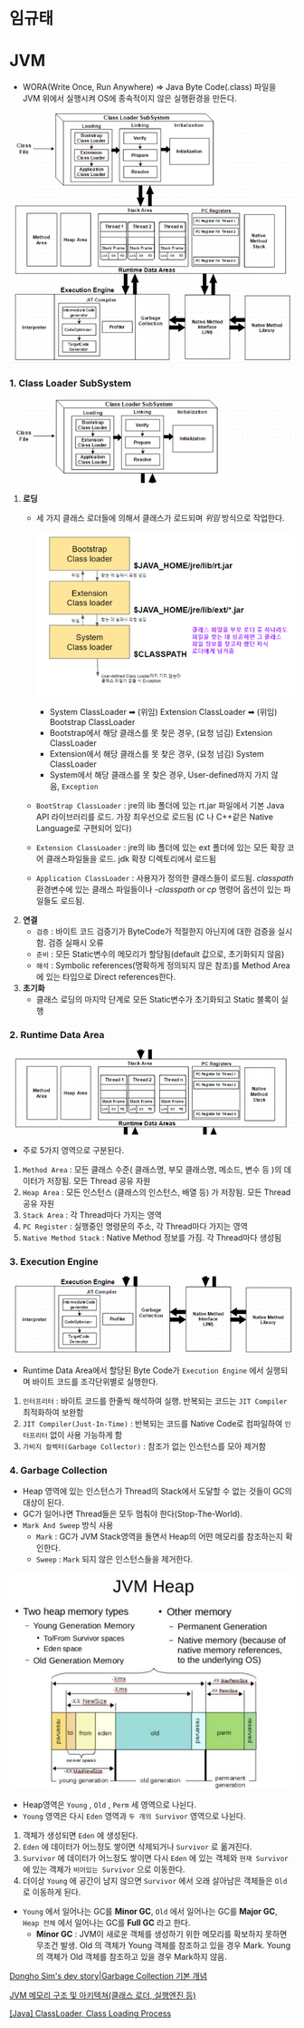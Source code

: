 # 임규태

# JVM

- WORA(Write Once, Run Anywhere) ⇒ Java Byte Code(.class) 파일을 JVM 위에서 실행시켜 OS에 종속적이지 않은 실행환경을 만든다.

![%E1%84%8B%E1%85%B5%E1%86%B7%E1%84%80%E1%85%B2%E1%84%90%E1%85%A2%20614934ed4ac64ac3be3878f36a604308/Untitled.png](%E1%84%8B%E1%85%B5%E1%86%B7%E1%84%80%E1%85%B2%E1%84%90%E1%85%A2%20614934ed4ac64ac3be3878f36a604308/Untitled.png)

### 1. Class Loader SubSystem

![%E1%84%8B%E1%85%B5%E1%86%B7%E1%84%80%E1%85%B2%E1%84%90%E1%85%A2%20614934ed4ac64ac3be3878f36a604308/Untitled%201.png](%E1%84%8B%E1%85%B5%E1%86%B7%E1%84%80%E1%85%B2%E1%84%90%E1%85%A2%20614934ed4ac64ac3be3878f36a604308/Untitled%201.png)

1. **로딩**
    - 세 가지 클래스 로더들에 의해서 클래스가 로드되며 *위임* 방식으로 작업한다.

        ![%E1%84%8B%E1%85%B5%E1%86%B7%E1%84%80%E1%85%B2%E1%84%90%E1%85%A2%20614934ed4ac64ac3be3878f36a604308/Untitled%202.png](%E1%84%8B%E1%85%B5%E1%86%B7%E1%84%80%E1%85%B2%E1%84%90%E1%85%A2%20614934ed4ac64ac3be3878f36a604308/Untitled%202.png)

        - System ClassLoader ➡ (위임) Extension ClassLoader ➡ (위임) Bootstrap ClassLoader
        - Bootstrap에서 해당 클래스를 못 찾은 경우, (요청 넘김) Extension ClassLoader
        - Extension에서 해당 클래스를 못 찾은 경우, (요청 넘김) System ClassLoader
        - System에서 해당 클래스를 못 찾은 경우, User-defined까지 가지 않음, `Exception`
    - `BootStrap ClassLoader` : jre의 lib 폴더에 있는 rt.jar 파일에서 기본 Java API 라이브러리를 로드. 가장 최우선으로 로드됨 (C 나 C++같은 Native Language로 구현되어 있다)
    - `Extension ClassLoader` : jre의 lib 폴더에 있는 ext 폴더에 있는 모든 확장 코어 클래스파일들을 로드. jdk 확장 디렉토리에서 로드됨
    - `Application ClassLoader` : 사용자가 정의한 클래스들이 로드됨. *classpath* 환경변수에 있는 클래스 파일들이나 *-classpath* or *cp* 명령어 옵션이 있는 파일들도 로드됨.
2. **연결**
    - `검증` : 바이트 코드 검증기가 ByteCode가 적절한지 아닌지에 대한 검증을 실시함. 검증 실패시 오류
    - `준비` : 모든 Static변수의 메모리가 할당됨(default 값으로, 초기화되지 않음)
    - `해석` : Symbolic references(명확하게 정의되지 않은 참조)를 Method Area에 있는 타입으로 Direct references한다.
3. **초기화**
    - 클래스 로딩의 마지막 단계로 모든 Static변수가 초기화되고 Static 블록이 실행

### 2. Runtime Data Area

![%E1%84%8B%E1%85%B5%E1%86%B7%E1%84%80%E1%85%B2%E1%84%90%E1%85%A2%20614934ed4ac64ac3be3878f36a604308/Untitled%203.png](%E1%84%8B%E1%85%B5%E1%86%B7%E1%84%80%E1%85%B2%E1%84%90%E1%85%A2%20614934ed4ac64ac3be3878f36a604308/Untitled%203.png)

- 주로 5가지 영역으로 구분된다.
1. `Method Area` : 모든 클래스 수준( 클래스명, 부모 클래스명, 메소드, 변수 등 )의 데이터가 저장됨. 모든 Thread 공유 자원
2. `Heap Area` : 모든 인스턴스 (클래스의 인스턴스, 배열 등) 가 저장됨. 모든 Thread 공유 자원
3. `Stack Area` : 각 Thread마다 가지는 영역
4. `PC Register` : 실행중인 명령문의 주소, 각 Thread마다 가지는 영역
5. `Native Method Stack` : Native Method 정보를 가짐. 각 Thread마다 생성됨

### 3. Execution Engine

![%E1%84%8B%E1%85%B5%E1%86%B7%E1%84%80%E1%85%B2%E1%84%90%E1%85%A2%20614934ed4ac64ac3be3878f36a604308/Untitled%204.png](%E1%84%8B%E1%85%B5%E1%86%B7%E1%84%80%E1%85%B2%E1%84%90%E1%85%A2%20614934ed4ac64ac3be3878f36a604308/Untitled%204.png)

- Runtime Data Area에서 할당된 Byte Code가 `Execution Engine` 에서 실행되며 바이트 코드를 조각단위별로 실행한다.
1. `인터프리터` : 바이트 코드를 한줄씩 해석하여 실행. 반복되는 코드는 `JIT Compiler` 최적화하여 보완함
2. `JIT Compiler(Just-In-Time)` : 반복되는 코드를 Native Code로 컴파일하여 `인터프리터` 없이 사용 가능하게 함
3. `가비지 컬렉터(Garbage Collector)` : 참조가 없는 인스턴스를 모아 제거함

### 4. Garbage Collection

- Heap 영역에 있는 인스턴스가 Thread의 Stack에서 도달할 수 없는 것들이 GC의 대상이 된다.
- GC가 일어나면 Thread들은 모두 멈춰야 한다(Stop-The-World).
- `Mark And Sweep` 방식 사용
    - `Mark` : GC가 JVM Stack영역을 돌면서 Heap의 어떤 메모리를 참조하는지 확인한다.
    - `Sweep` : `Mark` 되지 않은 인스턴스들을 제거한다.

![%E1%84%8B%E1%85%B5%E1%86%B7%E1%84%80%E1%85%B2%E1%84%90%E1%85%A2%20614934ed4ac64ac3be3878f36a604308/Untitled%205.png](%E1%84%8B%E1%85%B5%E1%86%B7%E1%84%80%E1%85%B2%E1%84%90%E1%85%A2%20614934ed4ac64ac3be3878f36a604308/Untitled%205.png)

- Heap영역은 `Young` , `Old` , `Perm` 세 영역으로 나뉜다.
- `Young` 영역은 다시 `Eden` 영역과 `두 개의 Survivor` 영역으로 나뉜다.
1. 객체가 생성되면 `Eden` 에 생성된다.
2. `Eden` 에 데이터가 어느정도 쌓이면 삭제되거나 `Survivor` 로 옮겨진다.
3. `Survivor` 에 데이터가 어느정도 쌓이면 다시 `Eden` 에 있는 객체와 `현재 Survivor` 에 있는 객체가 `비어있는 Survivor` 으로 이동한다.
4. 더이상 `Young` 에 공간이 남지 않으면 `Survivor` 에서 오래 살아남은 객체들은 `Old` 로 이동하게 된다.
- `Young` 에서 일어나는 GC를 **Minor GC**, `Old` 에서 일어나는 GC를 **Major GC**, `Heap 전체` 에서 일어나는 GC를 **Full GC** 라고 한다.
    - **Minor GC** : JVM이 새로운 객체를 생성하기 위한 메모리를 확보하지 못하면 무조건 발생.
    Old 의 객체가 Young 객체를 참조하고 있을 경우 Mark.
    Young 의 객체가 Old 객체를 참조하고 있을 경우 Mark하지 않음.

[Dongho Sim's dev story|Garbage Collection 기본 개념](https://dhsim86.github.io/java/2018/02/04/what_is_garbage_collection-post.html)

[JVM 메모리 구조 및 아키텍쳐(클래스 로더, 실행엔진 등)](https://sas-study.tistory.com/262?category=774876)

[[Java] ClassLoader, Class Loading Process](https://velog.io/@leede418/Java-ClassLoader-Class-Loading-Process)